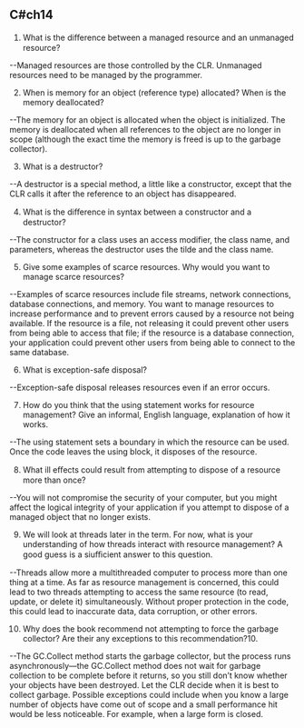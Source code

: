 C#ch14
--

1. What is the diﬀerence between a managed resource and an unmanaged resource?

--Managed resources are those controlled by the CLR. Unmanaged resources need to be managed by the programmer.

2. When is memory for an object (reference type) allocated? When is the memory deallocated?

--The memory for an object is allocated when the object is initialized. The memory is deallocated when all references to the object are no longer in scope (although the exact time the memory is freed is up to the garbage collector).

3. What is a destructor?

--A destructor is a special method, a little like a constructor, except that the CLR calls it after the reference to an object has disappeared.

4. What is the diﬀerence in syntax between a constructor and a destructor?

--The constructor for a class uses an access modifier, the class name, and parameters, whereas the destructor uses the tilde and the class name. 

5. Give some examples of scarce resources. Why would you want to manage scarce resources?

--Examples of scarce resources include file streams, network connections, database connections, and memory. You want to manage resources to increase performance and to prevent errors caused by a resource not being available. If the resource is a file, not releasing it could prevent other users from being able to access that file; if the resource is a database connection, your application could prevent other users from being able to connect to the same database.

6. What is exception-safe disposal?

--Exception-safe disposal releases resources even if an error occurs.

7. How do you think that the using statement works for resource management? Give an informal, English language, explanation of how it works.

--The using statement sets a boundary in which the resource can be used. Once the code leaves the using block, it disposes of the resource.

8. What ill eﬀects could result from attempting to dispose of a resource more than once?

--You will not compromise the security of your computer, but you might affect the logical integrity of your application if you attempt to dispose of a managed object that no longer exists.

9. We will look at threads later in the term. For now, what is your understanding of how threads interact with resource management? A good guess is a siuﬃcient answer to this question.

--Threads allow more a multithreaded computer to process more than one thing at a time. As far as resource management is concerned, this could lead to two threads attempting to access the same resource (to read, update, or delete it) simultaneously. Without proper protection in the code, this could lead to inaccurate data, data corruption, or other errors.

10. Why does the book recommend not attempting to force the garbage collector? Are their any exceptions to this recommendation?10. 

--The GC.Collect method starts the garbage collector, but the process runs asynchronously—the GC.Collect method does not wait for garbage collection to be complete before it returns, so you still don’t know whether your objects have been destroyed. Let the CLR decide when it is best to collect garbage. Possible exceptions could include when you know a large number of objects have come out of scope and a small performance hit would be less noticeable. For example, when a large form is closed.
